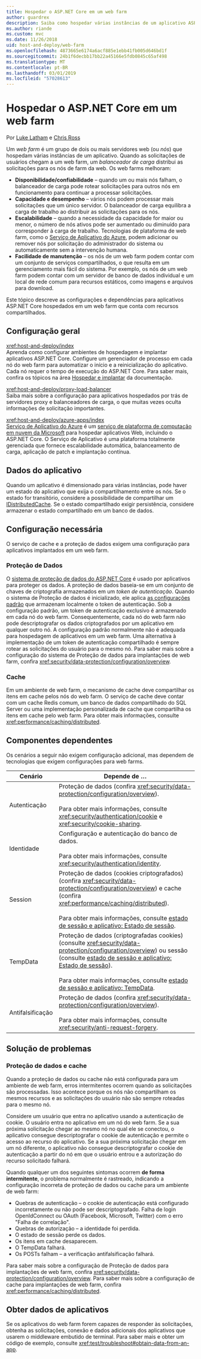 ```yaml
---
title: Hospedar o ASP.NET Core em um web farm
author: guardrex
description: Saiba como hospedar várias instâncias de um aplicativo ASP.NET Core com recursos compartilhados em um ambiente de web farm.
ms.author: riande
ms.custom: mvc
ms.date: 11/26/2018
uid: host-and-deploy/web-farm
ms.openlocfilehash: 4873665e6174a6acf885e1ebb41fb005d646bd1f
ms.sourcegitcommit: 24b1f6decbb17bb22a45166e5fdb0845c65af498
ms.translationtype: MT
ms.contentlocale: pt-BR
ms.lasthandoff: 03/01/2019
ms.locfileid: "57028613"
---
```

# <a name="host-aspnet-core-in-a-web-farm"></a>Hospedar o ASP.NET Core em um web farm

Por [Luke Latham](https://github.com/guardrex) e [Chris Ross](https://github.com/Tratcher)

Um *web farm* é um grupo de dois ou mais servidores web (ou *nós*) que hospedam várias instâncias de um aplicativo. Quando as solicitações de usuários chegam a um web farm, um *balanceador de carga* distribui as solicitações para os nós de farm da web. Os web farms melhoram:

* **Disponibilidade/confiabilidade** &ndash; quando um ou mais nós falham, o balanceador de carga pode rotear solicitações para outros nós em funcionamento para continuar a processar solicitações.
* **Capacidade e desempenho** &ndash; vários nós podem processar mais solicitações que um único servidor. O balanceador de carga equilibra a carga de trabalho ao distribuir as solicitações para os nós.
* **Escalabilidade** &ndash; quando a necessidade da capacidade for maior ou menor, o número de nós ativos pode ser aumentado ou diminuído para corresponder à carga de trabalho. Tecnologias de plataforma de web farm, como o [Serviço de Aplicativo do Azure](https://azure.microsoft.com/services/app-service/), podem adicionar ou remover nós por solicitação do administrador do sistema ou automaticamente sem a intervenção humana.
* **Facilidade de manutenção** &ndash; os nós de um web farm podem contar com um conjunto de serviços compartilhados, o que resulta em um gerenciamento mais fácil do sistema. Por exemplo, os nós de um web farm podem contar com um servidor de banco de dados individual e um local de rede comum para recursos estáticos, como imagens e arquivos para download.

Este tópico descreve as configurações e dependências para aplicativos ASP.NET Core hospedados em um web farm que conta com recursos compartilhados.

## <a name="general-configuration"></a>Configuração geral

<xref:host-and-deploy/index>  
Aprenda como configurar ambientes de hospedagem e implantar aplicativos ASP.NET Core. Configure um gerenciador de processo em cada nó do web farm para automatizar o início e a reinicialização do aplicativo. Cada nó requer o tempo de execução do ASP.NET Core. Para saber mais, confira os tópicos na área [Hospedar e implantar](xref:host-and-deploy/index) da documentação.

<xref:host-and-deploy/proxy-load-balancer>  
Saiba mais sobre a configuração para aplicativos hospedados por trás de servidores proxy e balanceadores de carga, o que muitas vezes oculta informações de solicitação importantes.

<xref:host-and-deploy/azure-apps/index>  
[Serviço de Aplicativo do Azure](https://azure.microsoft.com/services/app-service/) é um [serviço de plataforma de computação em nuvem da Microsoft](https://azure.microsoft.com/) para hospedar aplicativos Web, incluindo o ASP.NET Core. O Serviço de Aplicativo é uma plataforma totalmente gerenciada que fornece escalabilidade automática, balanceamento de carga, aplicação de patch e implantação contínua.

## <a name="app-data"></a>Dados do aplicativo

Quando um aplicativo é dimensionado para várias instâncias, pode haver um estado do aplicativo que exija o compartilhamento entre os nós. Se o estado for transitório, considere a possibilidade de compartilhar um [IDistributedCache](/dotnet/api/microsoft.extensions.caching.distributed.idistributedcache). Se o estado compartilhado exigir persistência, considere armazenar o estado compartilhado em um banco de dados.

## <a name="required-configuration"></a>Configuração necessária

O serviço de cache e a proteção de dados exigem uma configuração para aplicativos implantados em um web farm.

### <a name="data-protection"></a>Proteção de Dados

O [sistema de proteção de dados do ASP.NET Core](xref:security/data-protection/introduction) é usado por aplicativos para proteger os dados. A proteção de dados baseia-se em um conjunto de chaves de criptografia armazenados em um *token de autenticação*. Quando o sistema de Proteção de dados é inicializado, ele aplica [as configurações padrão](xref:security/data-protection/configuration/default-settings) que armazenam localmente o token de autenticação. Sob a configuração padrão, um token de autenticação exclusivo é armazenado em cada nó do web farm. Consequentemente, cada nó do web farm não pode descriptografar os dados criptografados por um aplicativo em qualquer outro nó. A configuração padrão normalmente não é adequada para hospedagem de aplicativos em um web farm. Uma alternativa à implementação de um token de autenticação compartilhado é sempre rotear as solicitações do usuário para o mesmo nó. Para saber mais sobre a configuração do sistema de Proteção de dados para implantações de web farm, confira <xref:security/data-protection/configuration/overview>.

### <a name="caching"></a>Cache

Em um ambiente de web farm, o mecanismo de cache deve compartilhar os itens em cache pelos nós do web farm. O serviço de cache deve contar com um cache Redis comum, um banco de dados compartilhado do SQL Server ou uma implementação personalizada de cache que compartilha os itens em cache pelo web farm. Para obter mais informações, consulte <xref:performance/caching/distributed>.

## <a name="dependent-components"></a>Componentes dependentes

Os cenários a seguir não exigem configuração adicional, mas dependem de tecnologias que exigem configurações para web farms.

| Cenário | Depende de &hellip; |
| -------- | ------------------- |
| Autenticação | Proteção de dados (confira <xref:security/data-protection/configuration/overview>).<br><br>Para obter mais informações, consulte <xref:security/authentication/cookie> e <xref:security/cookie-sharing>. |
| Identidade | Configuração e autenticação do banco de dados.<br><br>Para obter mais informações, consulte <xref:security/authentication/identity>. |
| Session | Proteção de dados (cookies criptografados) (confira <xref:security/data-protection/configuration/overview>) e cache (confira <xref:performance/caching/distributed>).<br><br>Para obter mais informações, consulte [estado de sessão e aplicativo: Estado de sessão](xref:fundamentals/app-state#session-state). |
| TempData | Proteção de dados (criptografadas cookies) (consulte <xref:security/data-protection/configuration/overview>) ou sessão (consulte [estado de sessão e aplicativo: Estado de sessão](xref:fundamentals/app-state#session-state)).<br><br>Para obter mais informações, consulte [estado de sessão e aplicativo: TempData](xref:fundamentals/app-state#tempdata). |
| Antifalsificação | Proteção de dados (confira <xref:security/data-protection/configuration/overview>).<br><br>Para obter mais informações, consulte <xref:security/anti-request-forgery>. |

## <a name="troubleshoot"></a>Solução de problemas

### <a name="data-protection-and-caching"></a>Proteção de dados e cache

Quando a proteção de dados ou cache não está configurada para um ambiente de web farm, erros intermitentes ocorrem quando as solicitações são processadas. Isso acontece porque os nós não compartilham os mesmos recursos e as solicitações do usuário não são sempre roteadas para o mesmo nó.

Considere um usuário que entra no aplicativo usando a autenticação de cookie. O usuário entra no aplicativo em um nó do web farm. Se a sua próxima solicitação chegar ao mesmo nó no qual ele se conectou, o aplicativo consegue descriptografar o cookie de autenticação e permite o acesso ao recurso do aplicativo. Se a sua próxima solicitação chegar em um nó diferente, o aplicativo não consegue descriptografar o cookie de autenticação a partir do nó em que o usuário entrou e a autorização do recurso solicitado falhará.

Quando qualquer um dos seguintes sintomas ocorrem **de forma intermitente**, o problema normalmente é rastreado, indicando a configuração incorreta de proteção de dados ou cache para um ambiente de web farm:

* Quebras de autenticação &ndash; o cookie de autenticação está configurado incorretamente ou não pode ser descriptografado. Falha de login OpenIdConnect ou OAuth (Facebook, Microsoft, Twitter) com o erro "Falha de correlação".
* Quebras de autorização &ndash; a identidade foi perdida.
* O estado de sessão perde os dados.
* Os itens em cache desaparecem.
* O TempData falhará.
* Os POSTs falham &ndash; a verificação antifalsificação falhará.

Para saber mais sobre a configuração de Proteção de dados para implantações de web farm, confira <xref:security/data-protection/configuration/overview>. Para saber mais sobre a configuração de cache para implantações de web farm, confira <xref:performance/caching/distributed>.

## <a name="obtain-data-from-apps"></a>Obter dados de aplicativos

Se os aplicativos do web farm forem capazes de responder às solicitações, obtenha as solicitações, conexão e dados adicionais dos aplicativos que usarem o middleware embutido de terminal. Para saber mais e obter um código de exemplo, consulte <xref:test/troubleshoot#obtain-data-from-an-app>.

